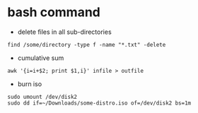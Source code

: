 
# bash command

- delete files in all sub-directories
```
find /some/directory -type f -name "*.txt" -delete
```

- cumulative sum
```
awk '{i=i+$2; print $1,i}' infile > outfile
```

- burn iso
```
sudo umount /dev/disk2
sudo dd if=~/Downloads/some-distro.iso of=/dev/disk2 bs=1m
```